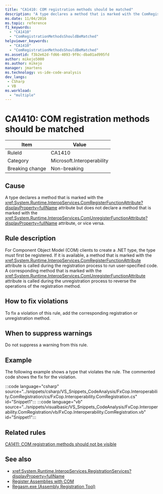 ```yaml
---
title: "CA1410: COM registration methods should be matched"
description: "A type declares a method that is marked with the ComRegisterFunction attribute but does not declare a method that is marked with the ComUnregisterFunction attribute, or vice versa."
ms.date: 11/04/2016
ms.topic: reference
f1_keywords:
  - "CA1410"
  - "ComRegistrationMethodsShouldBeMatched"
helpviewer_keywords:
  - "CA1410"
  - "ComRegistrationMethodsShouldBeMatched"
ms.assetid: f3b2e62d-fd66-4093-9f0c-dba01ad995fd
author: mikejo5000
ms.author: mikejo
manager: jmartens
ms.technology: vs-ide-code-analysis
dev_langs:
 - CSharp
 - VB
ms.workload:
  - "multiple"
---
```

# CA1410: COM registration methods should be matched

|Item|Value|
|-|-|
|RuleId|CA1410|
|Category|Microsoft.Interoperability|
|Breaking change|Non-breaking|

## Cause

A type declares a method that is marked with the <xref:System.Runtime.InteropServices.ComRegisterFunctionAttribute?displayProperty=fullName> attribute but does not declare a method that is marked with the <xref:System.Runtime.InteropServices.ComUnregisterFunctionAttribute?displayProperty=fullName> attribute, or vice versa.

## Rule description

For Component Object Model (COM) clients to create a .NET type, the type must first be registered. If it is available, a method that is marked with the <xref:System.Runtime.InteropServices.ComRegisterFunctionAttribute> attribute is called during the registration process to run user-specified code. A corresponding method that is marked with the <xref:System.Runtime.InteropServices.ComUnregisterFunctionAttribute> attribute is called during the unregistration process to reverse the operations of the registration method.

## How to fix violations

To fix a violation of this rule, add the corresponding registration or unregistration method.

## When to suppress warnings

Do not suppress a warning from this rule.

## Example

The following example shows a type that violates the rule. The commented code shows the fix for the violation.

:::code language="csharp" source="../snippets/csharp/VS_Snippets_CodeAnalysis/FxCop.Interoperability.ComRegistration/cs/FxCop.Interoperability.ComRegistration.cs" id="Snippet1":::
:::code language="vb" source="../snippets/visualbasic/VS_Snippets_CodeAnalysis/FxCop.Interoperability.ComRegistration/vb/FxCop.Interoperability.ComRegistration.vb" id="Snippet1":::

## Related rules

[CA1411: COM registration methods should not be visible](../code-quality/ca1411.md)

## See also

- <xref:System.Runtime.InteropServices.RegistrationServices?displayProperty=fullName>
- [Register Assemblies with COM](/dotnet/framework/interop/registering-assemblies-with-com)
- [Regasm.exe (Assembly Registration Tool)](/dotnet/framework/tools/regasm-exe-assembly-registration-tool)
